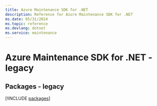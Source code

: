 ```yaml
---
title: Azure Maintenance SDK for .NET
description: Reference for Azure Maintenance SDK for .NET
ms.date: 05/31/2024
ms.topic: reference
ms.devlang: dotnet
ms.service: maintenance
---
```

# Azure Maintenance SDK for .NET - legacy
## Packages - legacy
[!INCLUDE [packages](maintenance-index.md)]